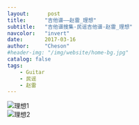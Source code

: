 ```yaml
---
layout:      post
title:      "吉他谱——赵雷_理想"
subtitle:   "吉他谱搜集-民谣吉他谱-赵雷_理想"
navcolor:   "invert"
date:       2017-03-16
author:     "Cheson"
#header-img: "/img/website/home-bg.jpg"
catalog: false
tags:
    - Guitar
    - 民谣
    - 赵雷
---
```


![理想1](https://chendongqi.github.io/blog/img/2017-03-17-guitar_zhaolei_lixiang/理想1.png)    
![理想2](https://chendongqi.github.io/blog/img/2017-03-17-guitar_zhaolei_lixiang/理想2.png)   
